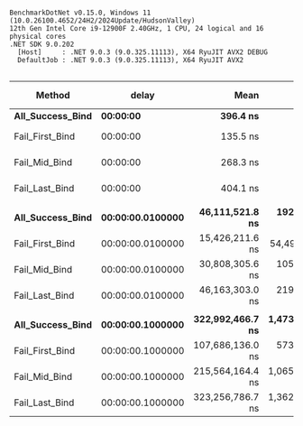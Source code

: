 ```

BenchmarkDotNet v0.15.0, Windows 11 (10.0.26100.4652/24H2/2024Update/HudsonValley)
12th Gen Intel Core i9-12900F 2.40GHz, 1 CPU, 24 logical and 16 physical cores
.NET SDK 9.0.202
  [Host]     : .NET 9.0.3 (9.0.325.11113), X64 RyuJIT AVX2 DEBUG
  DefaultJob : .NET 9.0.3 (9.0.325.11113), X64 RyuJIT AVX2


```
| Method           | delay            | Mean             | Error           | StdDev          | P80              | P95              | Ratio        | RatioSD | Allocated | Alloc Ratio |
|----------------- |----------------- |-----------------:|----------------:|----------------:|-----------------:|-----------------:|-------------:|--------:|----------:|------------:|
| **All_Success_Bind** | **00:00:00**         |         **396.4 ns** |         **2.02 ns** |         **1.79 ns** |         **397.6 ns** |         **399.2 ns** |     **baseline** |        **** |         **-** |          **NA** |
| Fail_First_Bind  | 00:00:00         |         135.5 ns |         2.65 ns |         2.94 ns |         137.5 ns |         142.0 ns | 2.93x faster |   0.06x |         - |          NA |
| Fail_Mid_Bind    | 00:00:00         |         268.3 ns |         3.17 ns |         2.81 ns |         270.8 ns |         272.3 ns | 1.48x faster |   0.02x |         - |          NA |
| Fail_Last_Bind   | 00:00:00         |         404.1 ns |         7.41 ns |         6.57 ns |         407.8 ns |         415.3 ns | 1.02x slower |   0.02x |         - |          NA |
|                  |                  |                  |                 |                 |                  |                  |              |         |           |             |
| **All_Success_Bind** | **00:00:00.0100000** |  **46,111,521.8 ns** |   **192,384.31 ns** |   **179,956.40 ns** |  **46,276,183.6 ns** |  **46,378,462.7 ns** |     **baseline** |        **** |      **36 B** |            **** |
| Fail_First_Bind  | 00:00:00.0100000 |  15,426,211.6 ns |    54,496.15 ns |    50,975.74 ns |  15,472,531.9 ns |  15,483,028.6 ns | 2.99x faster |   0.01x |       6 B |  6.00x less |
| Fail_Mid_Bind    | 00:00:00.0100000 |  30,808,305.6 ns |   105,414.06 ns |    98,604.37 ns |  30,909,783.8 ns |  30,924,549.7 ns | 1.50x faster |   0.01x |      12 B |  3.00x less |
| Fail_Last_Bind   | 00:00:00.0100000 |  46,163,303.0 ns |   219,192.98 ns |   205,033.25 ns |  46,307,245.5 ns |  46,480,478.2 ns | 1.00x slower |   0.01x |      10 B |  3.60x less |
|                  |                  |                  |                 |                 |                  |                  |              |         |           |             |
| **All_Success_Bind** | **00:00:00.1000000** | **322,992,466.7 ns** | **1,473,213.95 ns** | **1,378,045.25 ns** | **324,191,030.0 ns** | **324,994,950.0 ns** |     **baseline** |        **** |      **56 B** |            **** |
| Fail_First_Bind  | 00:00:00.1000000 | 107,686,136.0 ns |   573,511.95 ns |   536,463.44 ns | 108,014,196.0 ns | 108,556,736.0 ns | 3.00x faster |   0.02x |      80 B |  1.43x more |
| Fail_Mid_Bind    | 00:00:00.1000000 | 215,564,164.4 ns | 1,065,878.73 ns |   997,023.62 ns | 216,307,473.3 ns | 216,915,103.3 ns | 1.50x faster |   0.01x |      37 B |  1.51x less |
| Fail_Last_Bind   | 00:00:00.1000000 | 323,256,786.7 ns | 1,362,267.07 ns | 1,274,265.46 ns | 324,183,810.0 ns | 325,108,270.0 ns | 1.00x slower |   0.01x |      56 B |  1.00x more |
